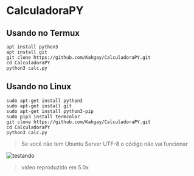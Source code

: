 # CalculadoraPY

## Usando no Termux

```
apt install python3
apt install git
git clone https://github.com/Kahgay/CalculadoraPY.git
cd CalculadoraPY
python3 calc.py
```

## Usando no Linux

```
sudo apt-get install python3
sudo apt-get install git
sudo apt-get install python3-pip
sudo pip3 install termcolor
git clone https://github.com/Kahgay/CalculadoraPY.git
cd CalculadoraPY
python3 calc.py
```
> Se você não tem Ubuntu Server UTF-8 o código não vai funcionar

![testando](https://media.discordapp.net/attachments/795130563916595270/900540042487943188/GIF-211020_212220.gif)
> vídeo reproduzido em 5.0x
